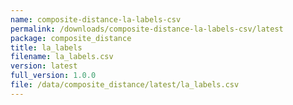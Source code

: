 ```yaml
---
name: composite-distance-la-labels-csv
permalink: /downloads/composite-distance-la-labels-csv/latest
package: composite_distance
title: la_labels
filename: la_labels.csv
version: latest
full_version: 1.0.0
file: /data/composite_distance/latest/la_labels.csv
---
```

